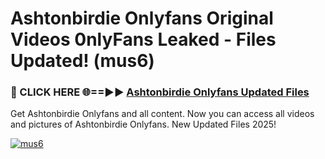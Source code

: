 # Ashtonbirdie Onlyfans Original Videos 0nlyFans Leaked - Files Updated! (mus6)

<h3>🔴 CLICK HERE 🌐==►► <a href="https://tinyurl.com/ehrbuxhb" rel="nofollow">Ashtonbirdie Onlyfans Updated Files</a></h3>

Get Ashtonbirdie Onlyfans and all content. Now you can access all videos and pictures of Ashtonbirdie Onlyfans. New Updated Files 2025!

[![mus6](https://i.imgur.com/lVYEuWS.gif)](https://tinyurl.com/ehrbuxhb)
